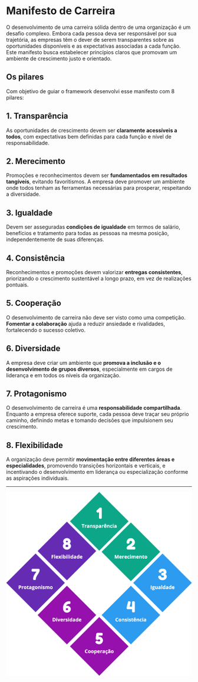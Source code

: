 # Manifesto de Carreira

O desenvolvimento de uma carreira sólida dentro de uma organização é um desafio complexo. Embora cada pessoa deva ser responsável por sua trajetória, as empresas têm o dever de serem transparentes sobre as oportunidades disponíveis e as expectativas associadas a cada função. Este manifesto busca estabelecer princípios claros que promovam um ambiente de crescimento justo e orientado.

## Os pilares

Com objetivo de guiar o framework desenvolvi esse manifesto com 8 pilares:

## 1. Transparência

As oportunidades de crescimento devem ser **claramente acessíveis a todos**, com expectativas bem definidas para cada função e nível de responsabilidade.

## 2. Merecimento

Promoções e reconhecimentos devem ser **fundamentados em resultados tangíveis**, evitando favoritismos. A empresa deve promover um ambiente onde todos tenham as ferramentas necessárias para prosperar, respeitando a diversidade.

## 3. Igualdade

Devem ser asseguradas **condições de igualdade** em termos de salário, benefícios e tratamento para todas as pessoas na mesma posição, independentemente de suas diferenças.

## 4. Consistência

Reconhecimentos e promoções devem valorizar **entregas consistentes**, priorizando o crescimento sustentável a longo prazo, em vez de realizações pontuais.

## 5. Cooperação

O desenvolvimento de carreira não deve ser visto como uma competição. **Fomentar a colaboração** ajuda a reduzir ansiedade e rivalidades, fortalecendo o sucesso coletivo.

## 6. Diversidade

A empresa deve criar um ambiente que **promova a inclusão e o desenvolvimento de grupos diversos**, especialmente em cargos de liderança e em todos os níveis da organização.

## 7. Protagonismo

O desenvolvimento de carreira é uma **responsabilidade compartilhada**. Enquanto a empresa oferece suporte, cada pessoa deve traçar seu próprio caminho, definindo metas e tomando decisões que impulsionem seu crescimento.

## 8. Flexibilidade

A organização deve permitir **movimentação entre diferentes áreas e especialidades**, promovendo transições horizontais e verticais, e incentivando o desenvolvimento em liderança ou especialização conforme as aspirações individuais.

----

![pilares do manifesto](./assets/manifesto.png)
